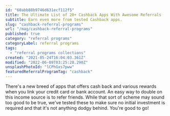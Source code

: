 ```yaml
---
id: "60abb88b9746d631ecf112f5"
title: The Ultimate List of 20+ Cashback Apps With Awesome Referrals
subtitle: Earn even more from tested Cashback apps.
slug: "cashback-referral-programs"
url: "/mag/cashback-referral-programs"
published: true
category: "referral programs"
categoryLabel: referral programs
tags:
  - "referral programs collections"
created: "2021-05-24T16:04:03.361Z"
modified: "2022-06-09T03:25:28.290Z"
unsplashPhotoId: "lCPhGxs7pww"
featuredReferralProgramTag: "cashback"
---
```

There's a new breed of apps that offers cash back and various rewards when you link your credit card or bank account. An easy way to double on this income source is to refer friends. While that sort of scheme may sound too good to be true, we've tested these to make sure no initial investment is required and that it's not anything dodgy behind. You're good to go!